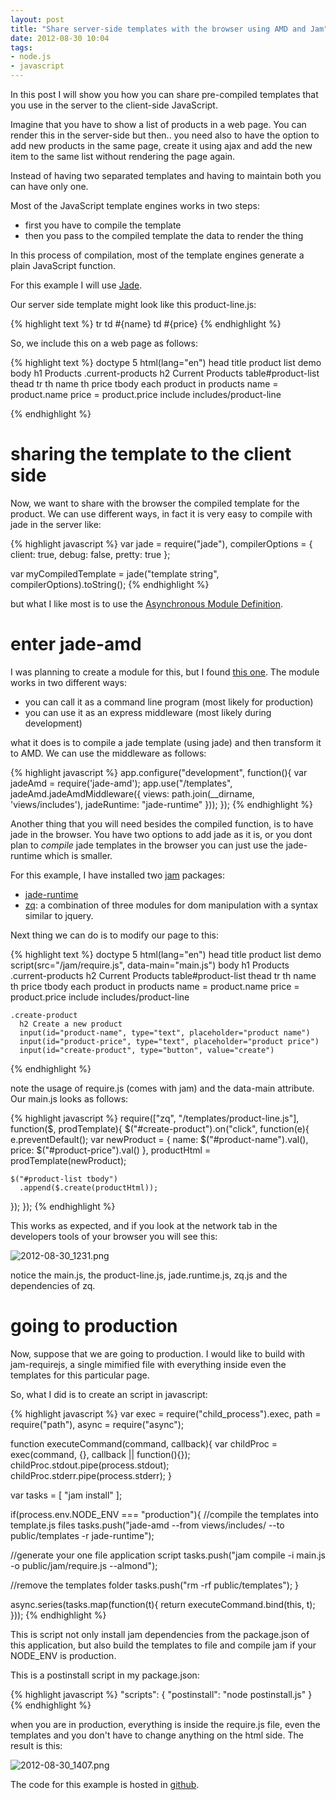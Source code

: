 ```yaml
---
layout: post
title: "Share server-side templates with the browser using AMD and Jam"
date: 2012-08-30 10:04
tags: 
- node.js
- javascript
---
```


In this post I will show you how you can share pre-compiled templates that you use in the server to the client-side JavaScript.

Imagine that you have to show a list of products in a web page. You can render this in the server-side but then.. you need also to have the option to add new products in the same page, create it using ajax and add the new item to the same list without rendering the page again.

Instead of having two separated templates and having to maintain both you can have only one. 

Most of the JavaScript template engines works in two steps:

- first you have to compile the template
- then you pass to the compiled template the data to render the thing

In this process of compilation, most of the template engines generate a plain JavaScript function. 

For this example I will use [Jade](http://jade-lang.com).

Our server side template might look like this product-line.js:

{% highlight text %}
  tr 
    td #{name}
    td #{price}
{% endhighlight %}

So, we include this on a web page as follows:

{% highlight text %}
doctype 5
html(lang="en")
  head
    title product list demo
  body
    h1 Products
    .current-products
      h2 Current Products
      table#product-list
        thead
          tr
            th name
            th price
        tbody
          each product in products
            name = product.name
            price = product.price
            include includes/product-line

{% endhighlight %}

# sharing the template to the client side

Now, we want to share with the browser the compiled template for the product. We can use different ways, in fact it is very easy to compile with jade in the server like:

{% highlight javascript %}
var jade = require("jade"),
    compilerOptions = { 
      client: true, 
      debug: false, 
      pretty: true 
    };

var myCompiledTemplate = jade("template string", compilerOptions).toString();
{% endhighlight %}

but what I like most is to use the [Asynchronous Module Definition](https://github.com/amdjs/amdjs-api/wiki/AMD). 

# enter jade-amd

I was planning to create a module for this, but I found [this one](https://github.com/mysociety/node-jade-amd). The module works in two different ways:

* you can call it as a command line program (most likely for production)
* you can use it as an express middleware (most likely during development)

what it does is to compile a jade template (using jade) and then transform it to AMD. We can use the middleware as follows:

{% highlight javascript %}
app.configure("development", function(){
  var jadeAmd = require('jade-amd');
  app.use("/templates", jadeAmd.jadeAmdMiddleware({
    views: path.join(__dirname, 'views/includes'),
    jadeRuntime: "jade-runtime"
  }));
});
{% endhighlight %}

Another thing that you will need besides the compiled function, is to have jade in the browser. You have two options to add jade as it is, or you dont plan to *compile* jade templates in the browser you can just use the jade-runtime which is smaller.

For this example, I have installed two [jam](http://jamjs.org) packages:

* [jade-runtime](http://jamjs.org/packages/#/details/jade-runtime)
* [zq](http://jamjs.org/packages/#/details/zq): a combination of three modules for dom manipulation with a syntax similar to jquery.

Next thing we can do is to modify our page to this:


{% highlight text %}
doctype 5
html(lang="en")
  head
    title product list demo
    script(src="/jam/require.js", data-main="main.js")
  body
    h1 Products
    .current-products
      h2 Current Products
      table#product-list
        thead
          tr
            th name
            th price
        tbody
          each product in products
            name = product.name
            price = product.price
            include includes/product-line

    .create-product
      h2 Create a new product
      input(id="product-name", type="text", placeholder="product name") 
      input(id="product-price", type="text", placeholder="product price") 
      input(id="create-product", type="button", value="create") 

{% endhighlight %}

note the usage of require.js (comes with jam) and the data-main attribute. Our main.js looks as follows:

{% highlight javascript %}
require(["zq", "/templates/product-line.js"], function($, prodTemplate){
  $("#create-product").on("click", function(e){
    e.preventDefault();
    var newProduct = {
          name: $("#product-name").val(),
          price: $("#product-price").val()
        },
        productHtml = prodTemplate(newProduct);

    $("#product-list tbody")
      .append($.create(productHtml));
  });
});
{% endhighlight %}

This works as expected, and if you look at the network tab in the developers tools of your browser you will see this:

![2012-08-30_1231.png](http://joseoncodecom.ipage.com/wp-content/uploads/images/2012-08-30_1231.png)

notice the main.js, the product-line.js, jade.runtime.js, zq.js and the dependencies of zq.

# going to production

Now, suppose that we are going to production. I would like to build with jam-requirejs, a single mimified file with everything inside even the templates for this particular page.

So, what I did is to create an script in javascript:


{% highlight javascript %}
var exec = require("child_process").exec,
    path = require("path"),
    async = require("async");

function executeCommand(command, callback){
    var childProc = exec(command, {}, callback || function(){});
    childProc.stdout.pipe(process.stdout);
    childProc.stderr.pipe(process.stderr);
}

var tasks = [
    "jam install"
  ];

if(process.env.NODE_ENV === "production"){
  //compile the templates into template.js files
  tasks.push("jade-amd --from views/includes/ --to public/templates -r jade-runtime");
  
  //generate your one file application script
  tasks.push("jam compile -i main.js -o public/jam/require.js --almond");
  
  //remove the templates folder
  tasks.push("rm -rf public/templates");
}

async.series(tasks.map(function(t){
  return executeCommand.bind(this, t);
}));
{% endhighlight %}

This is script not only install jam dependencies from the package.json of this application, but also build the templates to file and compile jam if your NODE_ENV is production.

This is a postinstall script in my package.json:

{% highlight javascript %}
  "scripts": {
    "postinstall": "node postinstall.js"
  }
{% endhighlight %}

when you are in production, everything is inside the require.js file, even the templates and you don't have to change anything on the html side. The result is this:

![2012-08-30_1407.png](http://joseoncodecom.ipage.com/wp-content/uploads/images/2012-08-30_1407.png)

The code for this example is hosted in [github](http://github.com/jfromaniello/tedemo).